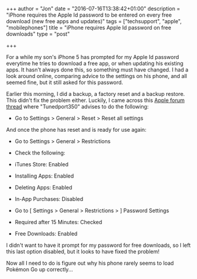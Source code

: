 +++
author = "Jon"
date = "2016-07-16T13:38:42+01:00"
description = "iPhone requires the Apple Id password to be entered on every free download (new free apps and updates)"
tags = ["techsupport", "apple", "mobilephones"]
title = "iPhone requires Apple Id password on free downloads"
type = "post"

+++

For a while my son's iPhone 5 has prompted for my Apple Id password everytime he tries to download a free app, or when updating his existing apps. It hasn't always done this, so something must have changed. I had a look around online, comparing advice to the settings on his phone, and all seemed fine, but it still asked for this password.

Earlier this morning, I did a backup, a factory reset and a backup restore. This didn't fix the problem either. Luckily, I came across this [Apple forum thread](https://discussions.apple.com/thread/7228121) where "Tunedport350" advises to do the following:

 * Go to Settings > General > Reset > Reset all settings

 And once the phone has reset and is ready for use again:

 * Go to Settings > General > Restrictions
 * Check the following:
  * iTunes Store: Enabled
  * Installing Apps: Enabled
  * Deleting Apps: Enabled
  * In-App Purchases: Disabled

 * Go to [ Settings > General > Restrictions > ] Password Settings
  * Required after 15 Minutes: Checked
  * Free Downloads: Enabled

I didn't want to have it prompt for my password for free downloads, so I left this last option disabled, but it looks to have fixed the problem!

Now all I need to do is figure out why his phone rarely seems to load Pokémon Go up correctly...
